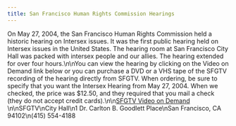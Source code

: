 ```yaml
---
title: San Francisco Human Rights Commission Hearings
---
```


On May 27, 2004, the San Francisco Human Rights Commission held a historic hearing on Intersex issues. It was the first public hearing held on Intersex issues in the United States. The hearing room at San Francisco City Hall was packed with intersex people and our allies. The hearing extended for over four hours.\n\nYou can view the hearing by clicking on the Video on Demand link below or you can purchase a <span class="caps">DVD</span> or a <span class="caps">VHS</span> tape of the <span class="caps">SFGTV</span> recording of the hearing directly from <span class="caps">SFGTV</span>. When ordering, be sure to specify that you want the Intersex Hearing from May 27, 2004. When we checked, the price was $12.50, and they required that you mail a check (they do not accept credit cards).\n\n[<span class="caps">SFGTV</span> Video on Demand][1] \n\nSFGTV\nCity Hall\n1 Dr. Carlton B. Goodlett Place\nSan Francisco, CA 94102\n(415) 554-4188

 [1]: http://sanfrancisco.granicus.com/MediaPlayer.php?publish_id=201